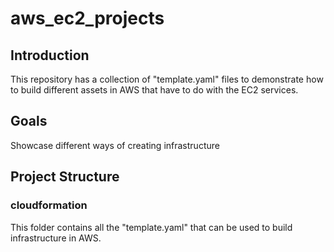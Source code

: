 # aws_ec2_projects

## Introduction
This repository has a collection of "template.yaml" files to demonstrate how to build different assets in AWS that have to do with the EC2 services.

## Goals
Showcase different ways of creating infrastructure

## Project Structure

### cloudformation
This folder contains all the "template.yaml" that can be used to build infrastructure in AWS.